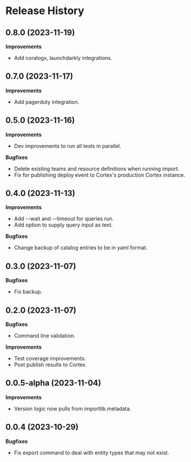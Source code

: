 Release History
===============

0.8.0 (2023-11-19)
------------------

**Improvements**
- Add coralogx, launchdarkly integrations.

0.7.0 (2023-11-17)
------------------

**Improvements**
- Add pagerduty integration.

0.5.0 (2023-11-16)
------------------

**Improvements**
- Dev improvements to run all tests in parallel.

**Bugfixes**
- Delete existing teams and resource definitions when running import.
- Fix for publishing deploy event to Cortex's production Cortex instance.

0.4.0 (2023-11-13)
------------------

**Improvements**
- Add --wait and --timeout for queries run.
- Add option to supply query input as text.

**Bugfixes**
- Change backup of catalog entries to be in yaml format.

0.3.0 (2023-11-07)
------------------

**Bugfixes**
- Fix backup.

0.2.0 (2023-11-07)
------------------

**Bugfixes**
- Command line validation.

**Improvements**
- Test coverage improvements.
- Post publish results to Cortex.

0.0.5-alpha (2023-11-04)
------------------------

**Improvements**
- Version logic now pulls from importlib.metadata.

0.0.4 (2023-10-29)
------------------

**Bugfixes**
- Fix export command to deal with entity types that may not exist.

